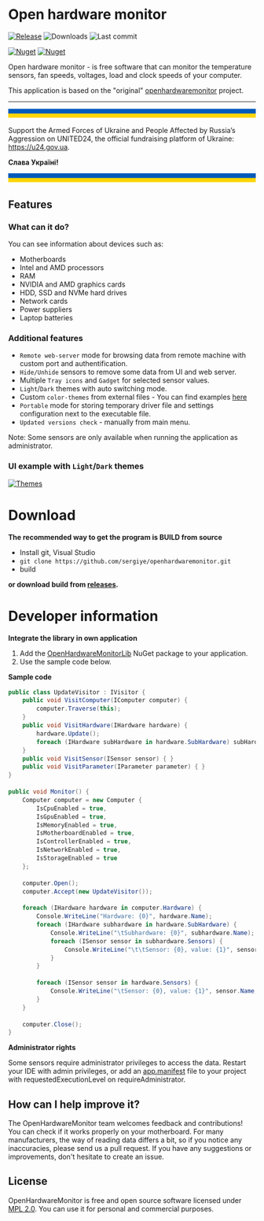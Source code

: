 # Open hardware monitor
[![Release](https://img.shields.io/github/v/release/sergiye/openhardwaremonitor?style=for-the-badge)](https://github.com/sergiye/openhardwaremonitor/releases/latest)
![Downloads](https://img.shields.io/github/downloads/sergiye/openhardwaremonitor/total?style=for-the-badge&color=ff4f42)
![Last commit](https://img.shields.io/github/last-commit/sergiye/openhardwaremonitor?style=for-the-badge&color=00AD00)

[![Nuget](https://img.shields.io/nuget/v/OpenHardwareMonitorLib?style=for-the-badge)](https://www.nuget.org/packages/OpenHardwareMonitorLib/) 
[![Nuget](https://img.shields.io/nuget/dt/OpenHardwareMonitorLib?label=nuget-downloads&style=for-the-badge)](https://www.nuget.org/packages/OpenHardwareMonitorLib/)

Open hardware monitor - is free software that can monitor the temperature sensors, fan speeds, voltages, load and clock speeds of your computer.

This application is based on the "original" [openhardwaremonitor](https://github.com/openhardwaremonitor/openhardwaremonitor) project.

----

[<img src="https://github.com/sergiye/hiberbeeTheme/raw/master/assets/ukraine_flag_bar.png" alt="UA"/>](https://u24.gov.ua)


Support the Armed Forces of Ukraine and People Affected by Russia’s Aggression on UNITED24, the official fundraising platform of Ukraine: https://u24.gov.ua.

**Слава Україні!**

[<img src="https://github.com/sergiye/hiberbeeTheme/raw/master/assets/ukraine_flag_bar.png" alt="UA"/>](https://u24.gov.ua)


## Features

### What can it do?

You can see information about devices such as:
 - Motherboards
 - Intel and AMD processors
 - RAM
 - NVIDIA and AMD graphics cards
 - HDD, SSD and NVMe hard drives
 - Network cards
 - Power suppliers
 - Laptop batteries

### Additional features

 - `Remote web-server` mode for browsing data from remote machine with custom port and authentification.
 - `Hide/Unhide` sensors to remove some data from UI and web server.
 - Multiple `Tray icons` and `Gadget` for selected sensor values.
 - `Light`/`Dark` themes with auto switching mode.
 - Custom `color-themes` from external files - You can find examples [here](https://github.com/sergiye/openhardwaremonitor/tree/dev/OpenHardwareMonitor/Resources/themes)
 - `Portable` mode for storing temporary driver file and settings configuration next to the executable file.
 - `Updated versions check` - manually from main menu.
 
 Note: Some sensors are only available when running the application as administrator.

### UI example with `Light`/`Dark` themes 

[<img src="https://github.com/sergiye/openhardwaremonitor/raw/master/themes.png" alt="Themes" width="300"/>](https://github.com/sergiye/openhardwaremonitor/releases)

# Download

**The recommended way to get the program is BUILD from source**
- Install git, Visual Studio
- `git clone https://github.com/sergiye/openhardwaremonitor.git`
- build

**or download build from [releases](https://github.com/sergiye/openhardwaremonitor/releases).**


# Developer information
**Integrate the library in own application**
1. Add the [OpenHardwareMonitorLib](https://www.nuget.org/packages/OpenHardwareMonitorLib/) NuGet package to your application.
2. Use the sample code below.


**Sample code**
```c#
public class UpdateVisitor : IVisitor {
    public void VisitComputer(IComputer computer) {
        computer.Traverse(this);
    }
    public void VisitHardware(IHardware hardware) {
        hardware.Update();
        foreach (IHardware subHardware in hardware.SubHardware) subHardware.Accept(this);
    }
    public void VisitSensor(ISensor sensor) { }
    public void VisitParameter(IParameter parameter) { }
}

public void Monitor() {
    Computer computer = new Computer {
        IsCpuEnabled = true,
        IsGpuEnabled = true,
        IsMemoryEnabled = true,
        IsMotherboardEnabled = true,
        IsControllerEnabled = true,
        IsNetworkEnabled = true,
        IsStorageEnabled = true
    };

    computer.Open();
    computer.Accept(new UpdateVisitor());

    foreach (IHardware hardware in computer.Hardware) {
        Console.WriteLine("Hardware: {0}", hardware.Name);
        foreach (IHardware subhardware in hardware.SubHardware) {
            Console.WriteLine("\tSubhardware: {0}", subhardware.Name);
            foreach (ISensor sensor in subhardware.Sensors) {
                Console.WriteLine("\t\tSensor: {0}, value: {1}", sensor.Name, sensor.Value);
            }
        }

        foreach (ISensor sensor in hardware.Sensors) {
            Console.WriteLine("\tSensor: {0}, value: {1}", sensor.Name, sensor.Value);
        }
    }
    
    computer.Close();
}
```

**Administrator rights**

Some sensors require administrator privileges to access the data. Restart your IDE with admin privileges, or add an [app.manifest](https://learn.microsoft.com/en-us/windows/win32/sbscs/application-manifests) file to your project with requestedExecutionLevel on requireAdministrator.


## How can I help improve it?
The OpenHardwareMonitor team welcomes feedback and contributions!<br/>
You can check if it works properly on your motherboard. For many manufacturers, the way of reading data differs a bit, so if you notice any inaccuracies, please send us a pull request. If you have any suggestions or improvements, don't hesitate to create an issue.

## License

OpenHardwareMonitor is free and open source software licensed under [MPL 2.0](https://www.mozilla.org/en-US/MPL/2.0/). You can use it for personal and commercial purposes.


